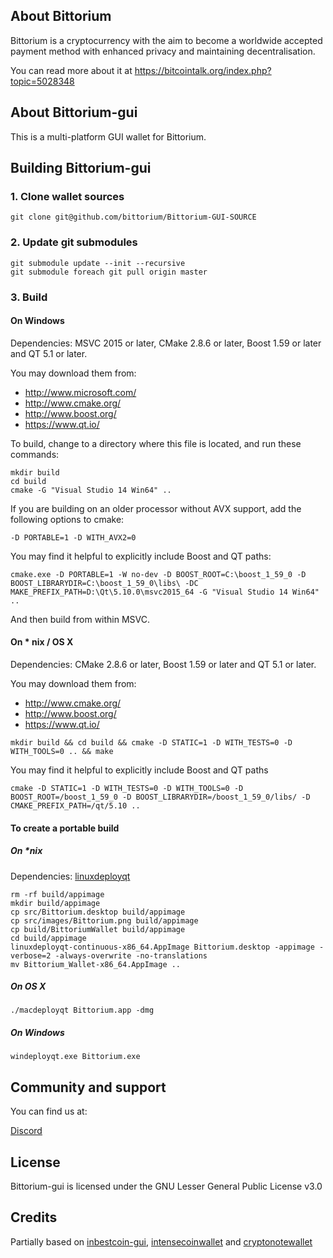 ## About Bittorium

Bittorium is a cryptocurrency with the aim to become a worldwide accepted payment method with enhanced privacy and maintaining decentralisation.

You can read more about it at https://bitcointalk.org/index.php?topic=5028348

## About Bittorium-gui

This is a multi-platform GUI wallet for Bittorium.

## Building Bittorium-gui

### 1. Clone wallet sources

```
git clone git@github.com/bittorium/Bittorium-GUI-SOURCE
```

### 2. Update git submodules

```
git submodule update --init --recursive
git submodule foreach git pull origin master
```

### 3. Build

#### On Windows

Dependencies: MSVC 2015 or later, CMake 2.8.6 or later, Boost 1.59 or later and QT 5.1 or later.

You may download them from:

* http://www.microsoft.com/
* http://www.cmake.org/
* http://www.boost.org/
* https://www.qt.io/

To build, change to a directory where this file is located, and run these commands:
```
mkdir build
cd build
cmake -G "Visual Studio 14 Win64" ..
```

If you are building on an older processor without AVX support, add the following options to cmake:
```
-D PORTABLE=1 -D WITH_AVX2=0
```

You may find it helpful to explicitly include Boost and QT paths:
```
cmake.exe -D PORTABLE=1 -W no-dev -D BOOST_ROOT=C:\boost_1_59_0 -D BOOST_LIBRARYDIR=C:\boost_1_59_0\libs\ -DC MAKE_PREFIX_PATH=D:\Qt\5.10.0\msvc2015_64 -G "Visual Studio 14 Win64" ..
```

And then build from within MSVC.

#### On * nix / OS X

Dependencies: CMake 2.8.6 or later, Boost 1.59 or later and QT 5.1 or later.

You may download them from:

* http://www.cmake.org/
* http://www.boost.org/
* https://www.qt.io/

```
mkdir build && cd build && cmake -D STATIC=1 -D WITH_TESTS=0 -D WITH_TOOLS=0 .. && make
```

You may find it helpful to explicitly include Boost and QT paths
```
cmake -D STATIC=1 -D WITH_TESTS=0 -D WITH_TOOLS=0 -D BOOST_ROOT=/boost_1_59_0 -D BOOST_LIBRARYDIR=/boost_1_59_0/libs/ -D CMAKE_PREFIX_PATH=/qt/5.10 ..
```

#### To create a portable build

##### On *nix

Dependencies: [linuxdeployqt](https://github.com/probonopd/linuxdeployqt/releases)

```
rm -rf build/appimage
mkdir build/appimage
cp src/Bittorium.desktop build/appimage
cp src/images/Bittorium.png build/appimage
cp build/BittoriumWallet build/appimage
cd build/appimage
linuxdeployqt-continuous-x86_64.AppImage Bittorium.desktop -appimage -verbose=2 -always-overwrite -no-translations
mv Bittorium_Wallet-x86_64.AppImage ..
```

##### On OS X

```
./macdeployqt Bittorium.app -dmg
```

##### On Windows

```
windeployqt.exe Bittorium.exe
```

## Community and support

You can find us at:

[Discord](https://discord.gg/aMF2vUF)

## License

Bittorium-gui is licensed under the GNU Lesser General Public License v3.0

## Credits

Partially based on [inbestcoin-gui](https://github.com/inbestcoin/inbestcoin-gui), [intensecoinwallet](https://github.com/valiant1x/intensecoinwallet/) and [cryptonotewallet](https://github.com/cryptonotefoundation/cryptonotewallet)
